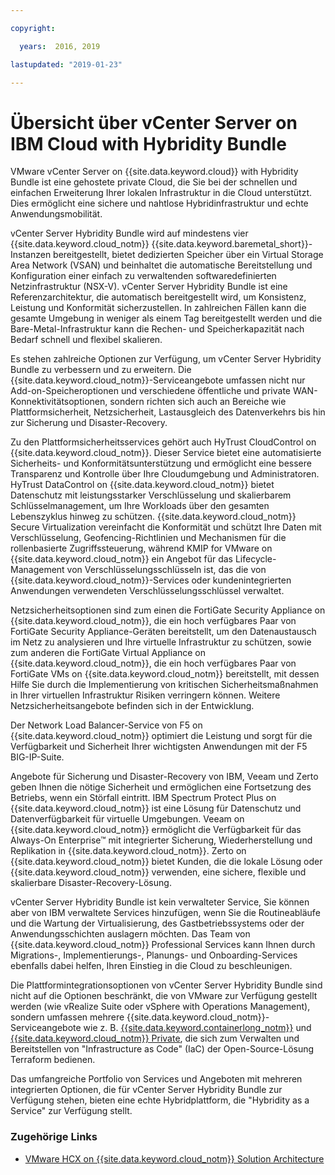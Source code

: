 ```yaml
---

copyright:

  years:  2016, 2019

lastupdated: "2019-01-23"

---
```

# Übersicht über vCenter Server on IBM Cloud with Hybridity Bundle

VMware vCenter Server on {{site.data.keyword.cloud}} with Hybridity Bundle ist eine gehostete private Cloud, die Sie bei der schnellen und einfachen Erweiterung Ihrer lokalen Infrastruktur in die Cloud unterstützt. Dies ermöglicht eine sichere und nahtlose Hybridinfrastruktur und echte Anwendungsmobilität.

vCenter Server Hybridity Bundle wird auf mindestens vier {{site.data.keyword.cloud_notm}} {{site.data.keyword.baremetal_short}}-Instanzen bereitgestellt, bietet dedizierten Speicher über ein Virtual Storage Area Network (VSAN) und beinhaltet die automatische Bereitstellung und Konfiguration einer einfach zu verwaltenden softwaredefinierten Netzinfrastruktur (NSX-V). vCenter Server Hybridity Bundle ist eine Referenzarchitektur, die automatisch bereitgestellt wird, um Konsistenz, Leistung und Konformität sicherzustellen. In zahlreichen Fällen kann die gesamte Umgebung in weniger als einem Tag bereitgestellt werden und die Bare-Metal-Infrastruktur kann die Rechen- und Speicherkapazität nach Bedarf schnell und flexibel skalieren.

Es stehen zahlreiche Optionen zur Verfügung, um vCenter Server Hybridity Bundle zu verbessern und zu erweitern. Die {{site.data.keyword.cloud_notm}}-Serviceangebote umfassen nicht nur Add-on-Speicheroptionen und verschiedene öffentliche und private WAN-Konnektivitätsoptionen, sondern richten sich auch an Bereiche wie Plattformsicherheit, Netzsicherheit, Lastausgleich des Datenverkehrs bis hin zur Sicherung und Disaster-Recovery.

Zu den Plattformsicherheitsservices gehört auch HyTrust CloudControl on {{site.data.keyword.cloud_notm}}. Dieser Service bietet eine automatisierte Sicherheits- und Konformitätsunterstützung und ermöglicht eine bessere Transparenz und Kontrolle über Ihre Cloudumgebung und Administratoren. HyTrust DataControl on {{site.data.keyword.cloud_notm}} bietet Datenschutz mit leistungsstarker Verschlüsselung und skalierbarem Schlüsselmanagement, um Ihre Workloads über den gesamten Lebenszyklus hinweg zu schützen. {{site.data.keyword.cloud_notm}} Secure Virtualization vereinfacht die Konformität und schützt Ihre Daten mit Verschlüsselung, Geofencing-Richtlinien und Mechanismen für die rollenbasierte Zugriffssteuerung, während KMIP for VMware on {{site.data.keyword.cloud_notm}} ein Angebot für das Lifecycle-Management von Verschlüsselungsschlüsseln ist, das die von {{site.data.keyword.cloud_notm}}-Services oder kundenintegrierten Anwendungen verwendeten Verschlüsselungsschlüssel verwaltet.

Netzsicherheitsoptionen sind zum einen die FortiGate Security Appliance on {{site.data.keyword.cloud_notm}}, die ein hoch verfügbares Paar von FortiGate Security Appliance-Geräten bereitstellt, um den Datenaustausch im Netz zu analysieren und Ihre virtuelle Infrastruktur zu schützen, sowie zum anderen die FortiGate Virtual Appliance on {{site.data.keyword.cloud_notm}}, die ein hoch verfügbares Paar von FortiGate VMs on {{site.data.keyword.cloud_notm}} bereitstellt, mit dessen Hilfe Sie durch die Implementierung von kritischen Sicherheitsmaßnahmen in Ihrer virtuellen Infrastruktur Risiken verringern können. Weitere Netzsicherheitsangebote befinden sich in der Entwicklung.

Der Network Load Balancer-Service von F5 on {{site.data.keyword.cloud_notm}} optimiert die Leistung und sorgt für die Verfügbarkeit und Sicherheit Ihrer wichtigsten Anwendungen mit der F5 BIG-IP-Suite.

Angebote für Sicherung und Disaster-Recovery von IBM, Veeam und Zerto geben Ihnen die nötige Sicherheit und ermöglichen eine Fortsetzung des Betriebs, wenn ein Störfall eintritt. IBM Spectrum Protect Plus on {{site.data.keyword.cloud_notm}} ist eine Lösung für Datenschutz und Datenverfügbarkeit für virtuelle Umgebungen. Veeam on {{site.data.keyword.cloud_notm}} ermöglicht die Verfügbarkeit für das Always-On Enterprise™ mit integrierter Sicherung, Wiederherstellung und Replikation in {{site.data.keyword.cloud_notm}}. Zerto on {{site.data.keyword.cloud_notm}} bietet Kunden, die die lokale Lösung oder {{site.data.keyword.cloud_notm}} verwenden, eine sichere, flexible und skalierbare Disaster-Recovery-Lösung.

vCenter Server Hybridity Bundle ist kein verwalteter Service, Sie können aber von IBM verwaltete Services hinzufügen, wenn Sie die Routineabläufe und die Wartung der Virtualisierung, des Gastbetriebssystems oder der Anwendungsschichten auslagern möchten. Das Team von {{site.data.keyword.cloud_notm}} Professional Services kann Ihnen durch Migrations-, Implementierungs-, Planungs- und Onboarding-Services ebenfalls dabei helfen, Ihren Einstieg in die Cloud zu beschleunigen.

Die Plattformintegrationsoptionen von vCenter Server Hybridity Bundle sind nicht auf die Optionen beschränkt, die von VMware zur Verfügung gestellt werden (wie vRealize Suite oder vSphere with Operations Management), sondern umfassen mehrere {{site.data.keyword.cloud_notm}}-Serviceangebote wie z. B. [{{site.data.keyword.containerlong_notm}}](/docs/services/vmwaresolutions/archiref/vcsiks/vcsiks-intro.html) und [{{site.data.keyword.cloud_notm}} Private](/docs/services/vmwaresolutions/archiref/vcsicp/vcsicp-intro.html), die sich zum Verwalten und Bereitstellen von "Infrastructure as Code" (IaC) der Open-Source-Lösung Terraform bedienen.

Das umfangreiche Portfolio von Services und Angeboten mit mehreren integrierten Optionen, die für vCenter Server Hybridity Bundle zur Verfügung stehen, bieten eine echte Hybridplattform, die "Hybridity as a Service" zur Verfügung stellt.

### Zugehörige Links

* [VMware HCX on {{site.data.keyword.cloud_notm}} Solution Architecture](https://www.ibm.com/cloud/garage/files/HCX_Architecture_Design.pdf)
